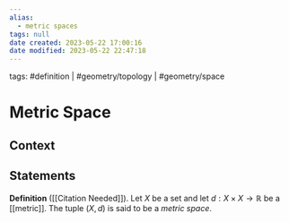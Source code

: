 ```yaml
---
alias:
  - metric spaces
tags: null
date created: 2023-05-22 17:00:16
date modified: 2023-05-22 22:47:18
---
```


tags: #definition | #geometry/topology | #geometry/space

# Metric Space

## Context

## Statements

**Definition** ([[Citation Needed]]). Let $X$ be a set and let $d:X\times X\to\mathbb{R}$ be a [[metric]]. The tuple $(X, d)$ is said to be a _metric space_.